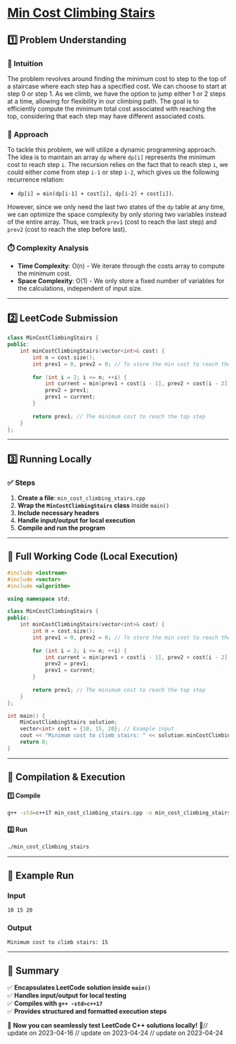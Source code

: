 # **[Min Cost Climbing Stairs](https://leetcode.com/problems/min-cost-climbing-stairs/description/)**  

## **1️⃣ Problem Understanding**  
### **📌 Intuition**  
The problem revolves around finding the minimum cost to step to the top of a staircase where each step has a specified cost. We can choose to start at step 0 or step 1. As we climb, we have the option to jump either 1 or 2 steps at a time, allowing for flexibility in our climbing path. The goal is to efficiently compute the minimum total cost associated with reaching the top, considering that each step may have different associated costs.

### **🚀 Approach**  
To tackle this problem, we will utilize a dynamic programming approach. The idea is to maintain an array `dp` where `dp[i]` represents the minimum cost to reach step `i`. The recursion relies on the fact that to reach step `i`, we could either come from step `i-1` or step `i-2`, which gives us the following recurrence relation:
- `dp[i] = min(dp[i-1] + cost[i], dp[i-2] + cost[i])`.

However, since we only need the last two states of the `dp` table at any time, we can optimize the space complexity by only storing two variables instead of the entire array. Thus, we track `prev1` (cost to reach the last step) and `prev2` (cost to reach the step before last).

### **⏱️ Complexity Analysis**  
- **Time Complexity**: O(n) - We iterate through the costs array to compute the minimum cost.  
- **Space Complexity**: O(1) - We only store a fixed number of variables for the calculations, independent of input size.  

---  

## **2️⃣ LeetCode Submission**  
```cpp
class MinCostClimbingStairs {
public:
    int minCostClimbingStairs(vector<int>& cost) {
        int n = cost.size();
        int prev1 = 0, prev2 = 0; // To store the min cost to reach the last two steps
        
        for (int i = 2; i <= n; ++i) {
            int current = min(prev1 + cost[i - 1], prev2 + cost[i - 2]);
            prev2 = prev1;
            prev1 = current;
        }
        
        return prev1; // The minimum cost to reach the top step
    }
};
```  

---  

## **3️⃣ Running Locally**  
### **✅ Steps**  
1. **Create a file**: `min_cost_climbing_stairs.cpp`  
2. **Wrap the `MinCostClimbingStairs` class** inside `main()`  
3. **Include necessary headers**  
4. **Handle input/output for local execution**  
5. **Compile and run the program**  

---  

## **📝 Full Working Code (Local Execution)**  
```cpp
#include <iostream>
#include <vector>
#include <algorithm>

using namespace std;

class MinCostClimbingStairs {
public:
    int minCostClimbingStairs(vector<int>& cost) {
        int n = cost.size();
        int prev1 = 0, prev2 = 0; // To store the min cost to reach the last two steps
        
        for (int i = 2; i <= n; ++i) {
            int current = min(prev1 + cost[i - 1], prev2 + cost[i - 2]);
            prev2 = prev1;
            prev1 = current;
        }
        
        return prev1; // The minimum cost to reach the top step
    }
};

int main() {
    MinCostClimbingStairs solution;
    vector<int> cost = {10, 15, 20}; // Example input
    cout << "Minimum cost to climb stairs: " << solution.minCostClimbingStairs(cost) << endl; // Expected output: 15
    return 0;
}
```  

---  

## **🔧 Compilation & Execution**  
#### **1️⃣ Compile**  
```bash
g++ -std=c++17 min_cost_climbing_stairs.cpp -o min_cost_climbing_stairs
```  

#### **2️⃣ Run**  
```bash
./min_cost_climbing_stairs
```  

---  

## **🎯 Example Run**  
### **Input**  
```
10 15 20
```  
### **Output**  
```
Minimum cost to climb stairs: 15
```  

---  

## **📌 Summary**  
✅ **Encapsulates LeetCode solution inside `main()`**  
✅ **Handles input/output for local testing**  
✅ **Compiles with `g++ -std=c++17`**  
✅ **Provides structured and formatted execution steps**  

🚀 **Now you can seamlessly test LeetCode C++ solutions locally!** 🚀// update on 2023-04-16
// update on 2023-04-24
// update on 2023-04-24
